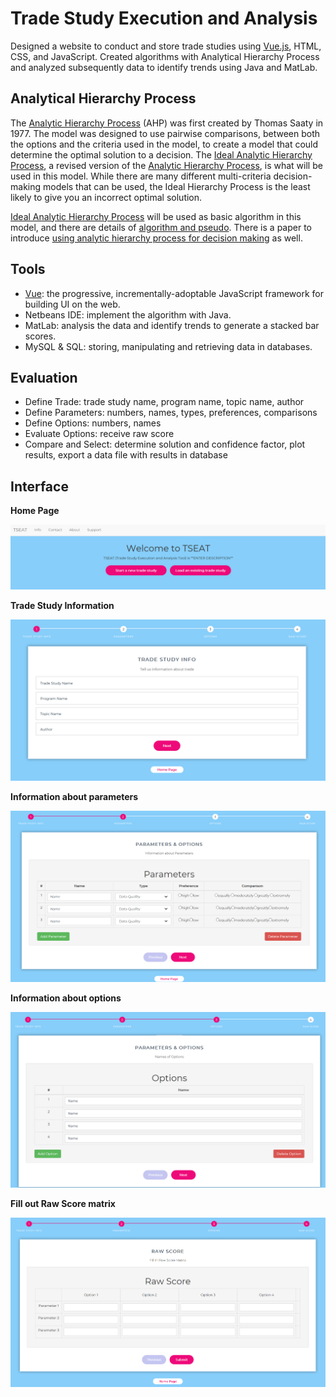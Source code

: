 # Trade Study Execution and Analysis

Designed a website to conduct and store trade studies using [Vue.js](https://vuejs.org/), HTML, CSS, and JavaScript. Created algorithms with Analytical Hierarchy Process and analyzed subsequently data to identify trends using Java and MatLab. 

## Analytical Hierarchy Process

The [Analytic Hierarchy Process](https://en.wikipedia.org/wiki/Analytic_hierarchy_process) (AHP) was first created by Thomas Saaty in 1977. The model was designed to use pairwise comparisons, between both the options and the criteria used in the model, to create a model that could determine the optimal solution to a decision. The [Ideal Analytic Hierarchy Process](./docs/TSEAT%20intro.pdf), a revised version of the [Analytic Hierarchy Process](./docs/AHP%20algorithm.pdf), is what will be used in this model. While there are many different multi-criteria decision-making models that can be used, the Ideal Hierarchy Process is the least likely to give you an incorrect optimal solution.

[Ideal Analytic Hierarchy Process](./docs/AHP%20tutorial.pdf) will be used as basic algorithm in this model, and there are details of [algorithm and pseudo](./docs/TSEAT%20Algorithm.pdf). There is a paper to introduce [using analytic hierarchy process for decision making](./docs/AHP%20paper.pdf) as well.

## Tools

- [Vue](https://github.com/vuejs/vue): the progressive, incrementally-adoptable JavaScript framework for building UI on the web.
- Netbeans IDE: implement the algorithm with Java.
- MatLab: analysis the data and identify trends to generate a stacked bar scores.
- MySQL & SQL: storing, manipulating and retrieving data in databases.

## Evaluation

- Define Trade: trade study name, program name, topic name, author
- Define Parameters: numbers, names, types, preferences, comparisons
- Define Options: numbers, names
- Evaluate Options: receive raw score
- Compare and Select: determine solution and confidence factor, plot results, export a data file with results in database

## Interface

**Home Page**

![Screenshot](./images/HomePage.PNG)

**Trade Study Information**

![Screenshot](./images/TradeStudeInfo.PNG)

**Information about parameters**

![Screenshot](./images/ParametersInfo.PNG)

**Information about options**

![Screenshot](./images/OptionsInfo.PNG)

**Fill out Raw Score matrix**

![Screenshot](./images/RawScoreMatrix.PNG)
